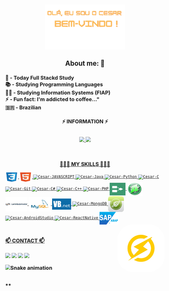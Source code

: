 <br>
 <p align="center"><a href="https://github.com/eucesar"><img width="50%" alt="⚡️ Olá, EU sou o Cesar Bem-Vindo ⚡️" src="home.png" /></a></p> 
 
<h2 align="center">About me: 💬 </h2>
 <h3>
💼 - Today Full Stackd Study <br>
📚 - Studying Programming Languages <br>
👨‍🎓 - Studying Information Systems (FIAP) <br>
⚡ - Fun fact: I'm addicted to coffee..." <br>
🇧🇷 - Brazilian </h3> 

<h3 align="center">⚡️ INFORMATION ⚡️ </h3> <br>
<div align="center">
  <a href="https://github.com/eucesar">
  <img height="180px" src="https://github-readme-stats.vercel.app/api?username=eucesar&show_icons=true&theme=onedark&include_all_commits=true&count_private=true"/> 
  <img height="180px" src="https://github-readme-stats.vercel.app/api/top-langs/?username=eucesar&layout=compact&langs_count=7&theme=onedark"/>
</div>
<br>

<div><br>
<h3 align="center"> 👨🏻‍💻 MY SKILLS 👨🏻‍💻 </h3>
   <span><code><img align="center" alt="Cesar-CSS" height="30" width="40" src="https://raw.githubusercontent.com/devicons/devicon/master/icons/css3/css3-original.svg"></code></span>
   <span><code><img align="center" alt="Cesar-HTML" height="30" width="40" src="https://raw.githubusercontent.com/devicons/devicon/master/icons/html5/html5-original.svg"></code></span>
   <span><code><img align="center" alt="Cesar-JAVASCRIPT" height="30" width="40" src="https://cdn.jsdelivr.net/gh/devicons/devicon/icons/javascript/javascript-plain.svg"></code></span>
   <span><code><img align="center" alt="Cesar-Java" height="50" width="40" src="https://cdn.jsdelivr.net/gh/devicons/devicon/icons/java/java-original.svg"></code></span>
   <span><code><img align="center" alt="Cesar-Python" height="40" width="40" src="https://cdn.jsdelivr.net/gh/devicons/devicon/icons/python/python-original.svg"></code></span>
   <span><code><img align="center" alt="Cesar-C" height="40" width="40" src="https://cdn.jsdelivr.net/gh/devicons/devicon/icons/c/c-original.svg"></code></span>
   <span><code><img align="center" alt="Cesar-Git" height="50" width="35" src="https://cdn.jsdelivr.net/gh/devicons/devicon/icons/git/git-original.svg"></code></span>
   <span><code><img align="center" alt="Cesar-C#" height="80" width="40" src="https://cdn.jsdelivr.net/gh/devicons/devicon/icons/csharp/csharp-original.svg"></code></span>
   <span><code><img align="center" alt="Cesar-C++" height="100" width="40" src="https://cdn.jsdelivr.net/gh/devicons/devicon/icons/cplusplus/cplusplus-original.svg"></code></span>
   <span><code><img align="center" alt="Cesar-PHP" height="100" width="50" src="https://cdn.jsdelivr.net/gh/devicons/devicon/icons/php/php-original.svg"></code></span>
   <span><code><img align="center" alt="Cesar-BrModel" height="40" width="50" src="./brmodel.png"></code></span>
   <span><code><img align="center" alt="SQL-Power-Architect" height="45" width="50" src="./SQL-Power-Architect.png"></code></span>
   <span><code><img align="center" alt="UniServerZ" height="45" width="70" src="./UniServerZ.png"></code></span>
   <span><code><img align="center" alt="mysql" height="45" width="70" src="./mysql.png"></code></span>
   <span><code><img align="center" alt="vb-net" height="35" width="60" src="./vb-net.png"></code></span>
   <span><code><img align="center" alt="Cesar-MongoDB" height="100" width="50" src="https://cdn.jsdelivr.net/gh/devicons/devicon/icons/mongodb/mongodb-plain-wordmark.svg"></code></span>
   <span><code><img align="center" alt="Cesar-NoSQL" height="50" width="50" src="./mongobooster-logo.png"></code></span>
   <span><code><img align="center" alt="Cesar-AndroidStudio" height="50" width="40" src="https://cdn.jsdelivr.net/gh/devicons/devicon/icons/androidstudio/androidstudio-original.svg"></code></span>
   <span><code><img align="center" alt="Cesar-ReactNative" height="55" width="40" src="https://cdn.jsdelivr.net/gh/devicons/devicon/icons/react/react-original.svg"></code></span>
   <span><code><img align="center" alt="Cesar-SapAbap" height="40" width="60" src="SAP-ABAP.jpg"></code></span>
</div>
 
  <div>
  <img align="right" alt="Cesar-pic" height="150" style="border-radius:50px;" src="lightning.png">
  </div>
 <br>

<div hover:"backdrop">
<h3>📫 CONTACT 📫<h3>
<a href="https://www.linkedin.com/mwlite/in/cesar-iglesias-tecnologia"><img src="https://img.shields.io/badge/-LinkedIn-%230077B5?style=for-the-badge&logo=linkedin&logoColor=white" target="_blank"></a>
<a href = "mailto:cesaribneto.job@gmail.com"><img src="https://img.shields.io/badge/-Gmail-%23333?style=for-the-badge&logo=gmail&logoColor=white" target="_blank"></a>
<a href = "https://api.whatsapp.com/send/?phone=5511973812325"><img src="https://img.shields.io/badge/WhatsApp-25D366?style=for-the-badge&logo=whatsapp&logoColor=white"></a>
<a href="https://discord.gg/zaTUuwswz6" target="_blank"><img src="https://img.shields.io/badge/Discord-7289DA?style=for-the-badge&logo=discord&logoColor=white" target="_blank"></a> 
<br>

![Snake animation](https://github.com/eucesar/eucesar/blob/output/github-contribution-grid-snake.svg)

<br>
**
